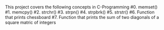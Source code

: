 This project covers the following concepts in C-Programming
#0. memset()
#1. memcpy()
#2. strchr()
#3. strpn()
#4. strpbrk()
#5. strstr()
#6. Function that prints chessboard
#7. Function that prints the sum of two diagonals of a square matric of integers
 
